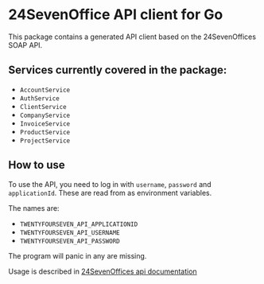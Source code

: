 # 24SevenOffice API client for Go

This package contains a generated API client based on the 24SevenOffices SOAP API.

## Services currently covered in the package:

- `AccountService`
- `AuthService`
- `ClientService`
- `CompanyService`
- `InvoiceService`
- `ProductService`
- `ProjectService`

## How to use

To use the API, you need to log in with `username`, `password` and `applicationId`. These are read from as environment variables.

The names are:

- `TWENTYFOURSEVEN_API_APPLICATIONID`
- `TWENTYFOURSEVEN_API_USERNAME`
- `TWENTYFOURSEVEN_API_PASSWORD`

The program will panic in any are missing.

Usage is described in [24SevenOffices api documentation](https://developer.24sevenoffice.com/docs/)
